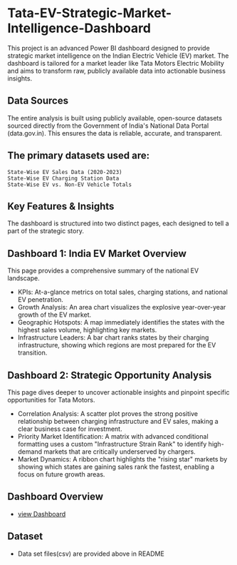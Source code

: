 # Tata-EV-Strategic-Market-Intelligence-Dashboard
This project is an advanced Power BI dashboard designed to provide strategic market intelligence on the Indian Electric Vehicle (EV) market. The dashboard is tailored for a market leader like Tata Motors Electric Mobility and aims to transform raw, publicly available data into actionable business insights.  

## Data Sources
The entire analysis is built using publicly available, open-source datasets sourced directly from the Government of India's National Data Portal (data.gov.in). This ensures the data is reliable, accurate, and transparent.

## The primary datasets used are:
    State-Wise EV Sales Data (2020-2023)
    State-Wise EV Charging Station Data
    State-Wise EV vs. Non-EV Vehicle Totals
## Key Features & Insights
The dashboard is structured into two distinct pages, each designed to tell a part of the strategic story.

## Dashboard 1: India EV Market Overview
This page provides a comprehensive summary of the national EV landscape.
- KPIs: At-a-glance metrics on total sales, charging stations, and national EV penetration.
- Growth Analysis: An area chart visualizes the explosive year-over-year growth of the EV market.
- Geographic Hotspots: A map immediately identifies the states with the highest sales volume, highlighting key markets.
- Infrastructure Leaders: A bar chart ranks states by their charging infrastructure, showing which regions are most prepared for the EV transition.

## Dashboard 2: Strategic Opportunity Analysis
This page dives deeper to uncover actionable insights and pinpoint specific opportunities for Tata Motors.
- Correlation Analysis: A scatter plot proves the strong positive relationship between charging infrastructure and EV sales, making a clear business case for investment.
- Priority Market Identification: A matrix with advanced conditional formatting uses a custom "Infrastructure Strain Rank" to identify high-demand markets that are critically underserved by chargers.
- Market Dynamics: A ribbon chart highlights the "rising star" markets by showing which states are gaining sales rank the fastest, enabling a focus on future growth areas.


## Dashboard Overview
- <a href ="https://github.com/shivasagardesai/Tata-EV-Strategic-Market-Intelligence-Dashboard/blob/main/tata.pbix">view Dashboard</a>
## Dataset 
- Data set files(csv) are provided above in README

